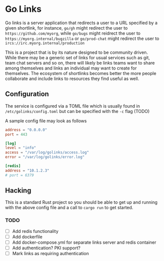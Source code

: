 # Go Links

Go links is a server application that redirects a user to a URL specified by a given shortlink, for instance, `go/gh`
might redirect the user to `https://github.com/myorg`, while `go/bugs` might reidrect the user to 
`https://myorg.internal/bugzilla` or `go/prod-chat` might redirect the user to `ircs://irc.myorg.internal/production`

This is a project that is by its nature designed to be community driven. While there may be a generic set of links for
usual services such as git, team chat servers and so on, there will likely be links teams want to share among themselves
and links an individual may want to create for themselves. The ecosystem of shortlinks becomes better the more people
collaborate and include links to resources they find useful as well.

## Configuration
The service is configured via a TOML file which is usually found in `/etc/golinks/config.toml` but can be specified with
the `-c` flag (TODO)

A sample config file may look as follows
```toml
address = "0.0.0.0"
port = 443

[log]
level = "info"
access = "/var/log/golinks/access.log"
error = "/var/log/golinks/error.log"

[redis]
address = "10.1.2.3"
# port = 6379
```

## Hacking 
This is a standard Rust project so you should be able to get up and running with the above config file and a call to 
`cargo run` to get started.

### TODO 
 - [ ] Add redis functionality
 - [ ] Add dockerfile
 - [ ] Add docker-compose.yml for separate links server and redis container
 - [ ] Add authentication? PKI support?
 - [ ] Mark links as requiring authentication

